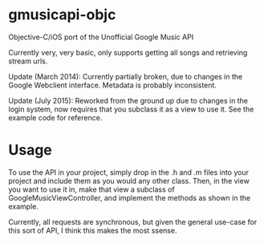 gmusicapi-objc
==============

Objective-C/iOS port of the Unofficial Google Music API

Currently very, very basic, only supports getting all songs and retrieving stream urls.

Update (March 2014): Currently partially broken, due to changes in the Google Webclient interface. Metadata is probably inconsistent.

Update (July 2015): Reworked from the ground up due to changes in the login system, now requires that you subclass it as a view to use it. See the example code for reference.

Usage
==============

To use the API in your project, simply drop in the .h and .m files into your project and include them as you would any other
class. Then, in the view you want to use it in, make that view a subclass of GoogleMusicViewController, and implement the methods as shown in the example.

Currently, all requests are synchronous, but given the general use-case for this sort of API, I think this makes the most ssense. 
